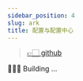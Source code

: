 ```yaml
---
sidebar_position: 4
slug: ark
title: 配置与配置中心
---
```


> [👉🏻 github](https://github.com/vodyani/ark)

👷🏻‍♂️ Building ...